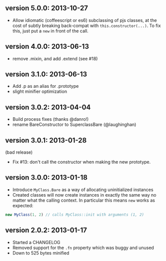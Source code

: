 ## version 5.0.0: 2013-10-27

  * Allow idiomatic (coffeescript or es6) subclassing of pjs classes, at the
    cost of subtly breaking back-compat with `this.constructor(...)`.  To fix
    this, just put a `new` in front of the call.

## version 4.0.0: 2013-06-13

  * remove .mixin, and add .extend (see #18)

## version 3.1.0: 2013-06-13

  * Add .p as an alias for .prototype
  * slight minifier optimization

## version 3.0.2: 2013-04-04

  * Build process fixes (thanks @danro!)
  * rename BareConstructor to SuperclassBare (@laughinghan)

## version 3.0.1: 2013-01-28
(bad release)

  * Fix #13: don't call the constructor when making the new prototype.

## version 3.0.0: 2013-01-18

  * Introduce `MyClass.Bare` as a way of allocating uninitialized
    instances
  * Created classes will now create instances in exactly the same way
    no matter what the calling context.  In particular this means
    `new` works as expected:

``` js
new MyClass(1, 2) // calls MyClass::init with arguments (1, 2)
```

## version 2.0.2: 2013-01-17

  * Started a CHANGELOG
  * Removed support for the `.fn` property which was buggy and unused
  * Down to 525 bytes minified
